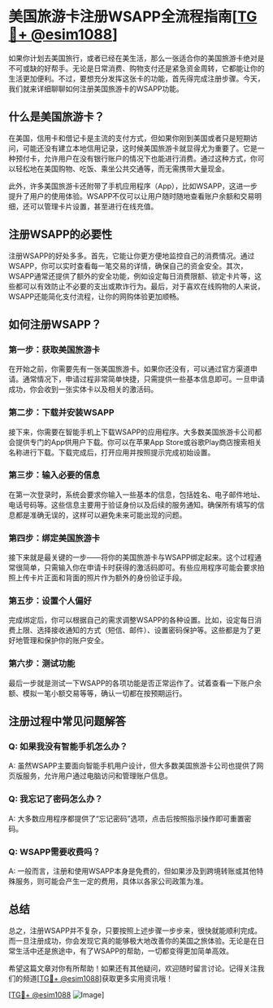 # 美国旅游卡注册WSAPP全流程指南[[TG💪+ @esim1088](https://t.me/s/esim1088)]

如果你计划去美国旅行，或者已经在美生活，那么一张适合你的美国旅游卡绝对是不可或缺的好帮手。无论是日常消费、购物支付还是紧急资金周转，它都能让你的生活更加便利。不过，要想充分发挥这张卡的功能，首先得完成注册步骤。今天，我们就来详细聊聊如何注册美国旅游卡的WSAPP功能。

## 什么是美国旅游卡？

在美国，信用卡和借记卡是主流的支付方式，但如果你刚到美国或者只是短期访问，可能还没有建立本地信用记录，这时候美国旅游卡就显得尤为重要了。它是一种预付卡，允许用户在没有银行账户的情况下也能进行消费。通过这种方式，你可以轻松地在美国购物、吃饭、乘坐公共交通等，而无需携带大量现金。

此外，许多美国旅游卡还附带了手机应用程序（App），比如WSAPP，这进一步提升了用户的使用体验。WSAPP不仅可以让用户随时随地查看账户余额和交易明细，还可以管理卡片设置，甚至进行在线充值。

## 注册WSAPP的必要性

注册WSAPP的好处多多。首先，它能让你更方便地监控自己的消费情况。通过WSAPP，你可以实时查看每一笔交易的详情，确保自己的资金安全。其次，WSAPP通常还提供了额外的安全功能，例如设定每日消费限额、锁定卡片等，这些都可以有效防止不必要的支出或欺诈行为。最后，对于喜欢在线购物的人来说，WSAPP还能简化支付流程，让你的网购体验更加顺畅。

## 如何注册WSAPP？

### 第一步：获取美国旅游卡

在开始之前，你需要先有一张美国旅游卡。如果你还没有，可以通过官方渠道申请。通常情况下，申请过程非常简单快捷，只需提供一些基本信息即可。一旦申请成功，你会收到一张实体卡以及相关的激活码。

### 第二步：下载并安装WSAPP

接下来，你需要在智能手机上下载WSAPP的应用程序。大多数美国旅游卡公司都会提供专门的App供用户下载。你可以在苹果App Store或谷歌Play商店搜索相关名称进行下载。下载完成后，打开应用并按照提示完成初始设置。

### 第三步：输入必要的信息

在第一次登录时，系统会要求你输入一些基本的信息，包括姓名、电子邮件地址、电话号码等。这些信息主要用于验证身份以及后续的服务通知。确保所有填写的信息都是准确无误的，这样可以避免未来可能出现的问题。

### 第四步：绑定美国旅游卡

接下来就是最关键的一步——将你的美国旅游卡与WSAPP绑定起来。这个过程通常很简单，只需输入你在申请卡时获得的激活码即可。有些应用程序可能会要求拍照上传卡片正面和背面的照片作为额外的身份验证手段。

### 第五步：设置个人偏好

完成绑定后，你可以根据自己的需求调整WSAPP的各种设置。比如，设定每日消费上限、选择接收通知的方式（短信、邮件）、设置密码保护等。这些都是为了更好地管理和保护你的账户安全。

### 第六步：测试功能

最后一步就是测试一下WSAPP的各项功能是否正常运作了。试着查看一下账户余额、模拟一笔小额交易等等，确认一切都在按预期运行。

## 注册过程中常见问题解答

### Q: 如果我没有智能手机怎么办？
A: 虽然WSAPP主要面向智能手机用户设计，但大多数美国旅游卡公司也提供了网页版服务，允许用户通过电脑访问和管理账户信息。

### Q: 我忘记了密码怎么办？
A: 大多数应用程序都提供了“忘记密码”选项，点击后按照指示操作即可重置密码。

### Q: WSAPP需要收费吗？
A: 一般而言，注册和使用WSAPP本身是免费的，但如果涉及到跨境转账或其他特殊服务，则可能会产生一定的费用，具体以各家公司政策为准。

## 总结

总之，注册WSAPP并不复杂，只要按照上述步骤一步步来，很快就能顺利完成。而一旦注册成功，你会发现它真的能够极大地改善你的美国之旅体验。无论是在日常生活中还是旅途中，有了WSAPP的帮助，一切都变得更加简单高效。

希望这篇文章对你有所帮助！如果还有其他疑问，欢迎随时留言讨论。记得关注我们的频道[[TG💪+ @esim1088](https://t.me/s/esim1088)]获取更多实用资讯哦！

[[TG💪+ @esim1088](https://t.me/s/esim1088) ![Image](https://i.postimg.cc/4NQfJmqS/Snipaste-2025-05-13-00-14-12.png)]